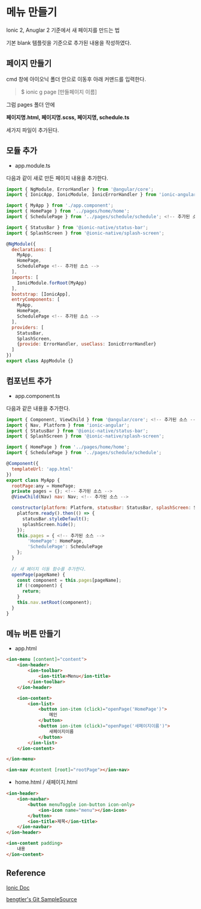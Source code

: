 # 메뉴 만들기

Ionic 2, Anuglar 2 기준에서 새 페이지를 만드는 법

기본 blank 템플릿을 기준으로 추가된 내용을 작성하였다.



## 페이지 만들기

cmd 창에 아이오닉 폴더 안으로 이동후 아래 커맨드를 입력한다.

> $ ionic g page [만들페이지 이름]



그럼 pages 폴더 안에

**페이지명.html, 페이지명.scss, 페이지명, schedule.ts**

세가지 파일이 추가된다.

## 모듈 추가

- app.module.ts

다음과 같이 새로 만든 페이지 내용을 추가한다.

````javascript
import { NgModule, ErrorHandler } from '@angular/core';
import { IonicApp, IonicModule, IonicErrorHandler } from 'ionic-angular';

import { MyApp } from './app.component';
import { HomePage } from '../pages/home/home';
import { SchedulePage } from '../pages/schedule/schedule'; <!-- 추가된 소스 -->

import { StatusBar } from '@ionic-native/status-bar';
import { SplashScreen } from '@ionic-native/splash-screen';

@NgModule({
  declarations: [
    MyApp,
    HomePage,
    SchedulePage <!-- 추가된 소스 -->
  ],
  imports: [
    IonicModule.forRoot(MyApp)
  ],
  bootstrap: [IonicApp],
  entryComponents: [
    MyApp,
    HomePage,
    SchedulePage <!-- 추가된 소스 -->
  ],
  providers: [
    StatusBar,
    SplashScreen,
    {provide: ErrorHandler, useClass: IonicErrorHandler}
  ]
})
export class AppModule {}
````

## 컴포넌트 추가

- app.component.ts 

다음과 같은 내용을 추가한다.

````javascript
import { Component, ViewChild } from '@angular/core'; <!-- 추가된 소스 -->
import { Nav, Platform } from 'ionic-angular';
import { StatusBar } from '@ionic-native/status-bar';
import { SplashScreen } from '@ionic-native/splash-screen';

import { HomePage } from '../pages/home/home';
import { SchedulePage } from '../pages/schedule/schedule';

@Component({
  templateUrl: 'app.html'
})
export class MyApp {
  rootPage:any = HomePage;
  private pages = {}; <!-- 추가된 소스 -->
  @ViewChild(Nav) nav: Nav; <!-- 추가된 소스 -->

  constructor(platform: Platform, statusBar: StatusBar, splashScreen: SplashScreen) {
    platform.ready().then(() => {
      statusBar.styleDefault();
      splashScreen.hide();
    });
    this.pages = { <!-- 추가된 소스 -->
        'HomePage': HomePage,
        'SchedulePage': SchedulePage
    };
  }
  
  // 새 페이지 이동 함수를 추가한다.
  openPage(pageName) {
    const component = this.pages[pageName];
    if (!component) {
      return;
    }
    this.nav.setRoot(component);
  }
}
````



## 메뉴 버튼 만들기

- app.html

````html
<ion-menu [content]="content">
    <ion-header>
        <ion-toolbar>
            <ion-title>Menu</ion-title>
        </ion-toolbar>
    </ion-header>

    <ion-content>
        <ion-list>
            <button ion-item (click)="openPage('HomePage')">
                메인
            </button>
            <button ion-item (click)="openPage('새페이지이름')">
                새페이지이름
            </button>
        </ion-list>
    </ion-content>

</ion-menu>

<ion-nav #content [root]="rootPage"></ion-nav>
````





- home.html / 새페이지.html

````html
<ion-header>
    <ion-navbar>
        <button menuToggle ion-button icon-only>
            <ion-icon name="menu"></ion-icon>
        </button>
        <ion-title>제목</ion-title>
    </ion-navbar>
</ion-header>

<ion-content padding>
	내용
</ion-content>
````



## Reference

[Ionic Doc](http://ionicframework.com/docs/components/#loading)

[bengtler's Git SampleSource]([https://github.com/angularjs-de/ionic2-pizza-service853](https://github.com/angularjs-de/ionic2-pizza-service))